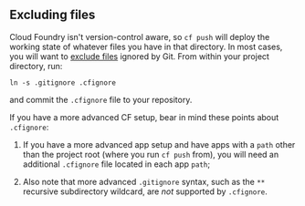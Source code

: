 ## Excluding files

Cloud Foundry isn't version-control aware, so `cf push` will deploy the working state of whatever files you have in that directory. In most cases, you will want to [exclude files](http://docs.cloudfoundry.org/devguide/deploy-apps/prepare-to-deploy.html#exclude) ignored by Git. From within your project directory, run:

```
ln -s .gitignore .cfignore
```

and commit the `.cfignore` file to your repository. 

If you have a more advanced CF setup, bear in mind these points about `.cfignore`:

1. If you have a more advanced app setup and have apps with a `path` other than the project root (where you run `cf push` from), you will need an additional `.cfignore` file located in each app `path`;

2. Also note that more advanced `.gitignore` syntax, such as the `**` recursive subdirectory wildcard, are _not_ supported by `.cfignore`.